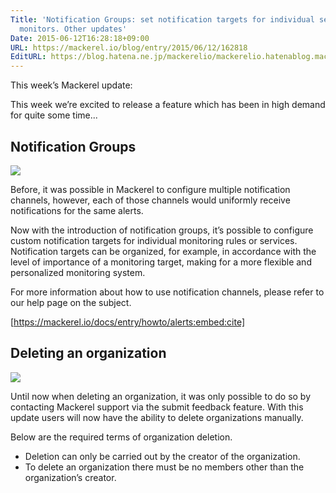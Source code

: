```yaml
---
Title: 'Notification Groups: set notification targets for individual services and
  monitors. Other updates'
Date: 2015-06-12T16:28:18+09:00
URL: https://mackerel.io/blog/entry/2015/06/12/162818
EditURL: https://blog.hatena.ne.jp/mackerelio/mackerelio.hatenablog.mackerel.io/atom/entry/8454420450097339050
---
```


This week’s Mackerel update:

This week we’re excited to release a feature which has been in high demand for quite some time...

## Notification Groups

![](https://cdn-ak.f.st-hatena.com/images/fotolife/m/mackerelio/20150612/20150612105811.png?1434074295)

Before, it was possible in Mackerel to configure multiple notification channels, however, each of those channels would uniformly receive notifications for the same alerts.

Now with the introduction of notification groups, it’s possible to configure custom notification targets for individual monitoring rules or services. Notification targets can be organized, for example, in accordance with the level of importance of a monitoring target, making for a more flexible and personalized monitoring system. 

For more information about how to use notification channels, please refer to our help page on the subject.

[https://mackerel.io/docs/entry/howto/alerts:embed:cite]


## Deleting an organization

![](https://cdn-ak.f.st-hatena.com/images/fotolife/m/mackerelio/20150804/20150804164230.png)

Until now when deleting an organization, it was only possible to do so by contacting Mackerel support via the submit feedback feature. With this update users will now have the ability to delete organizations manually.

Below are the required terms of organization deletion.

- Deletion can only be carried out by the creator of the organization. 
- To delete an organization there must be no members other than the organization’s creator.
